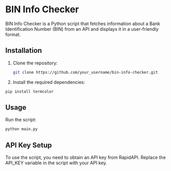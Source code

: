 # BIN Info Checker

BIN Info Checker is a Python script that fetches information about a Bank Identification Number (BIN) from an API and displays it in a user-friendly format.

## Installation

1. Clone the repository:
   ```bash
   git clone https://github.com/your_username/bin-info-checker.git

2. Install the required dependencies:
  ```bash
  pip install termcolor
  ```

## Usage

Run the script:

  ```bash
  python main.py
  ```

## API Key Setup
To use the script, you need to obtain an API key from RapidAPI. Replace the API_KEY variable in the script with your API key.
